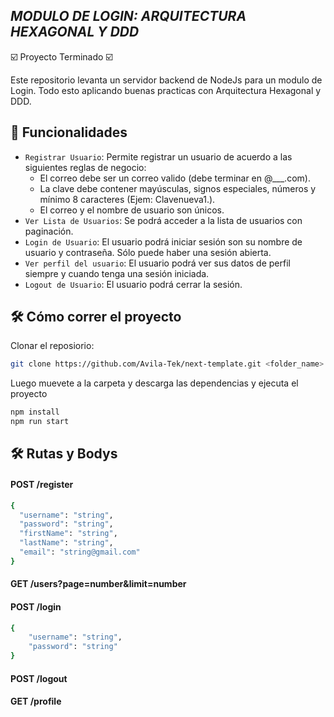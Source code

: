 ## <em> MODULO DE LOGIN: ARQUITECTURA HEXAGONAL Y DDD </em>
☑️ Proyecto Terminado ☑️

Este repositorio levanta un servidor backend de NodeJs para un modulo de Login. Todo esto aplicando buenas practicas con Arquitectura Hexagonal y DDD.

## 📔 Funcionalidades

- `Registrar Usuario`: Permite registrar un usuario de acuerdo a las siguientes reglas de negocio: 
    - El correo debe ser un correo valido (debe terminar en @___.com).
    - La clave debe contener mayúsculas, signos especiales, números y mínimo 8 caracteres (Ejem: Clavenueva1.).
    - El correo y el nombre de usuario son únicos.
- `Ver Lista de Usuarios`: Se podrá acceder a la lista de usuarios con paginación.
- `Login de Usuario`: El usuario podrá iniciar sesión son su nombre de usuario y contraseña. Sólo puede haber una sesión abierta.
- `Ver perfil del usuario`: El usuario podrá ver sus datos de perfil siempre y cuando tenga una sesión iniciada.
- `Logout de Usuario`: El usuario podrá cerrar la sesión.

## 🛠️ Cómo correr el proyecto

Clonar el reposiorio:
```bash
git clone https://github.com/Avila-Tek/next-template.git <folder_name>
```
Luego muevete a la carpeta y descarga las dependencias y ejecuta el proyecto
```bash
npm install
npm run start
```
## 🛠️ Rutas y Bodys
#### POST /register
```bash
{
  "username": "string",
  "password": "string",
  "firstName": "string",
  "lastName": "string",
  "email": "string@gmail.com"
}
```
#### GET /users?page=number&limit=number
#### POST /login
```bash
{
    "username": "string",
    "password": "string"
}
```
#### POST /logout


#### GET /profile

